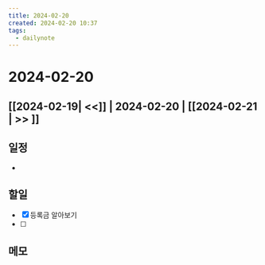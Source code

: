 ```yaml
---
title: 2024-02-20
created: 2024-02-20 10:37
tags:
  - dailynote
---
```

# 2024-02-20
## [[2024-02-19| <<]] | 2024-02-20 | [[2024-02-21 | >> ]]

## 일정
- 

## 할일
- [x] 등록금 알아보기
- [ ] 

## 메모

